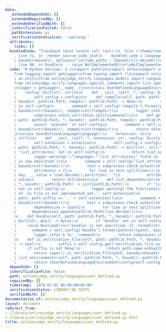 ```yaml
---
data:
  _extendedDependsOn: []
  _extendedRequiredBy: []
  _extendedVerifiedWith: []
  _isVerificationFailed: false
  _pathExtension: py
  _verificationStatusIcon: ':warning:'
  attributes:
    links: []
  bundledCode: "Traceback (most recent call last):\n  File \"/home/runner/.local/lib/python3.10/site-packages/onlinejudge_verify/documentation/build.py\"\
    , line 71, in _render_source_code_stat\n    bundled_code = language.bundle(stat.path,\
    \ basedir=basedir, options={'include_paths': [basedir]}).decode()\n  File \"/home/runner/.local/lib/python3.10/site-packages/onlinejudge_verify/languages/python.py\"\
    , line 96, in bundle\n    raise NotImplementedError\nNotImplementedError\n"
  code: "# Python Version: 3.x\nimport pathlib\nimport shlex\nimport subprocess\n\
    from logging import getLogger\nfrom typing import *\n\nimport onlinejudge_verify.utils\
    \ as utils\nfrom onlinejudge_verify.languages.models import Language, LanguageEnvironment\n\
    from onlinejudge_verify.languages.special_comments import list_special_comments\n\
    \nlogger = getLogger(__name__)\n\n\nclass UserDefinedLanguageEnvironment(LanguageEnvironment):\n\
    \    config: Dict[str, str]\n\n    def __init__(self, *, config: Dict[str, str]):\n\
    \        self.config = config\n\n    def compile(self, path: pathlib.Path, *,\
    \ basedir: pathlib.Path, tempdir: pathlib.Path) -> None:\n        assert 'compile'\
    \ in self.config\n        command = self.config['compile'].format(path=str(path),\
    \ basedir=str(basedir), tempdir=str(tempdir))\n        logger.info('$ %s', command)\n\
    \        subprocess.check_call(shlex.split(command))\n\n    def get_execute_command(self,\
    \ path: pathlib.Path, *, basedir: pathlib.Path, tempdir: pathlib.Path) -> List[str]:\n\
    \        assert 'execute' in self.config\n        command = self.config['execute'].format(path=str(path),\
    \ basedir=str(basedir), tempdir=str(tempdir))\n        return shlex.split(command)\n\
    \n\nclass UserDefinedLanguage(Language):\n    extension: str\n    config: Dict[str,\
    \ str]\n\n    def __init__(self, *, extension: str, config: Dict[str, str]):\n\
    \        self.extension = extension\n        self.config = config\n\n    def list_attributes(self,\
    \ path: pathlib.Path, *, basedir: pathlib.Path) -> Dict[str, str]:\n        if\
    \ 'list_attributes' not in self.config:\n            return list_special_comments(path)\n\
    \        logger.warning('\"languages.*.list_attributes\" field in .verify-helper/config.toml\
    \ is now obsoleted')\n\n        command = self.config['list_attributes'].format(path=str(path),\
    \ basedir=str(basedir))\n        text = subprocess.check_output(shlex.split(command))\n\
    \        attributes = {}\n        for line in text.splitlines():\n           \
    \ key, _, value = line.decode().partition(' ')\n            attributes[key] =\
    \ value\n        return attributes\n\n    def list_dependencies(self, path: pathlib.Path,\
    \ *, basedir: pathlib.Path) -> List[pathlib.Path]:\n        if 'list_dependencies'\
    \ not in self.config:\n            logger.warning('The functionality to list dependencies\
    \ of .%s file is not implemented yet.', self.extension)\n            return list(utils.glob_with_predicate(lambda\
    \ path: path.suffix == '.' + self.extension))\n\n        command = self.config['list_dependencies'].format(path=str(path),\
    \ basedir=str(basedir))\n        text = subprocess.check_output(shlex.split(command))\n\
    \        dependencies = [path]\n        for line in text.splitlines():\n     \
    \       dependencies.append(pathlib.Path(line.decode()))\n        return dependencies\n\
    \n    def bundle(self, path: pathlib.Path, *, basedir: pathlib.Path, options:\
    \ Dict[str, Any]) -> bytes:\n        if 'bundle' not in self.config:\n       \
    \     raise RuntimeError('bundler is not specified: {}'.format(str(path)))\n \
    \       command = self.config['bundle'].format(path=str(path), basedir=str(basedir))\n\
    \        logger.info('$ %s', command)\n        return subprocess.check_output(shlex.split(command))\n\
    \n    def is_verification_file(self, path: pathlib.Path, *, basedir: pathlib.Path)\
    \ -> bool:\n        suffix = self.config.get('verification_file_suffix')\n   \
    \     if suffix is not None:\n            return path.name.endswith(suffix)\n\
    \        return super().is_verification_file(path, basedir=basedir)\n\n    def\
    \ list_environments(self, path: pathlib.Path, *, basedir: pathlib.Path) -> Sequence[LanguageEnvironment]:\n\
    \        return [UserDefinedLanguageEnvironment(config=self.config)]\n"
  dependsOn: []
  isVerificationFile: false
  path: onlinejudge_verify/languages/user_defined.py
  requiredBy: []
  timestamp: '1970-01-01 00:00:00+00:00'
  verificationStatus: LIBRARY_NO_TESTS
  verifiedWith: []
documentation_of: onlinejudge_verify/languages/user_defined.py
layout: document
redirect_from:
- /library/onlinejudge_verify/languages/user_defined.py
- /library/onlinejudge_verify/languages/user_defined.py.html
title: onlinejudge_verify/languages/user_defined.py
---
```

